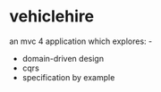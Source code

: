 vehiclehire
===========
an mvc 4 application which explores: -
 * domain-driven design
 * cqrs
 * specification by example
